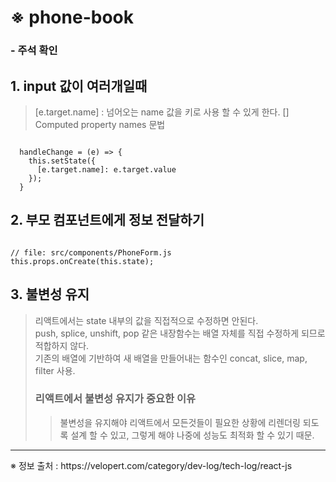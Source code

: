 # ※ phone-book

### - 주석 확인

## 1. input 값이 여러개일때
> [e.target.name] : 넘어오는 name 값을 키로 사용 할 수 있게 한다. []   
> Computed property names 문법
<pre><code>
  handleChange = (e) => {
    this.setState({
      [e.target.name]: e.target.value
    });
  }
</code></pre>

## 2. 부모 컴포넌트에게 정보 전달하기
<pre><code>
// file: src/components/PhoneForm.js
this.props.onCreate(this.state);
</code></pre>

## 3. 불변성 유지
> 리액트에서는 state 내부의 값을 직접적으로 수정하면 안된다.   
> push, splice, unshift, pop 같은 내장함수는 배열 자체를 직접 수정하게 되므로 적합하지 않다.   
> 기존의 배열에 기반하여 새 배열을 만들어내는 함수인 concat, slice, map, filter 사용.   
> ### 리액트에서 불변성 유지가 중요한 이유
>> 불변성을 유지해야 리액트에서 모든것들이 필요한 상황에 리렌더링 되도록 설계 할 수 있고, 그렇게 해야 나중에 성능도 최적화 할 수 있기 때문.

<hr>
※ 정보 출처 : https://velopert.com/category/dev-log/tech-log/react-js
